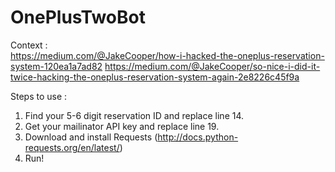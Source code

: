 # OnePlusTwoBot

Context :    
https://medium.com/@JakeCooper/how-i-hacked-the-oneplus-reservation-system-120ea1a7ad82
https://medium.com/@JakeCooper/so-nice-i-did-it-twice-hacking-the-oneplus-reservation-system-again-2e8226c45f9a

Steps to use :

1) Find your 5-6 digit reservation ID and replace line 14.    
2) Get your mailinator API key and replace line 19.    
3) Download and install Requests (http://docs.python-requests.org/en/latest/)    
4) Run!    
